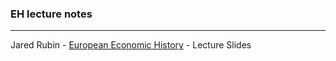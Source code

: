 ### EH lecture notes

---

Jared Rubin - [European Economic History](https://www.jaredcrubin.com/teaching/european-economic-history-slides) - Lecture Slides

